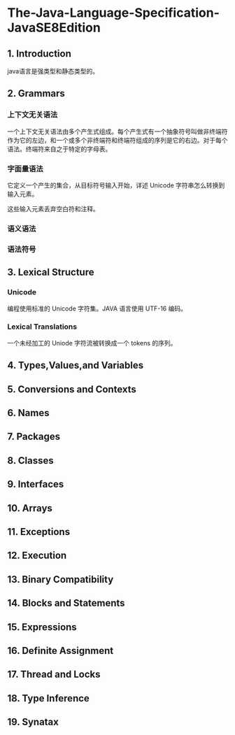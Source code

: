 # The-Java-Language-Specification-JavaSE8Edition

## 1. Introduction

java语言是强类型和静态类型的。

## 2. Grammars

### 上下文无关语法

一个上下文无关语法由多个产生式组成。每个产生式有一个抽象符号叫做非终端符作为它的左边，和一个或多个非终端符和终端符组成的序列是它的右边。对于每个语法。终端符来自之于特定的字母表。

### 字面量语法

它定义一个产生的集合，从目标符号输入开始，详述 Unicode 字符串怎么转换到输入元素。

这些输入元素丢弃空白符和注释。

### 语义语法

### 语法符号

## 3. Lexical Structure

### Unicode 

编程使用标准的 Unicode 字符集。JAVA 语言使用 UTF-16 编码。

### Lexical Translations

一个未经加工的 Uniode 字符流被转换成一个 tokens 的序列。

## 4. Types,Values,and Variables

## 5. Conversions and Contexts

## 6. Names

## 7. Packages

## 8. Classes

## 9. Interfaces

## 10. Arrays

## 11. Exceptions

## 12. Execution

## 13. Binary Compatibility

## 14. Blocks and Statements

## 15. Expressions

## 16. Definite Assignment

## 17. Thread and Locks

## 18. Type Inference

## 19. Synatax